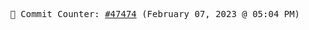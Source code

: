 <p align="center">
    <samp>
        📮 Commit Counter: <a href="https://github.com/Javascript-void0/Javascript-void0/commits/main">#47474</a> (February 07, 2023 @ 05:04 PM)
    </samp>
</p>